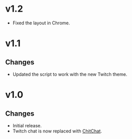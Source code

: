 # v1.2
- Fixed the layout in Chrome.

# v1.1

## Changes
- Updated the script to work with the new Twitch theme.

# v1.0

## Changes
- Initial release.
- Twitch chat is now replaced with [ChitChat](https://chitchat.ma.pe).
